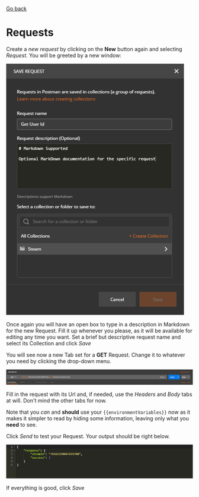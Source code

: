 [Go back](../README.md)
# Requests
Create a *new request* by clicking on the **New** button again and selecting *Request*. You will be greeted by a new window:

![alt-text](../IMG/NewRequest.PNG?raw=true)

Once again you will have an open box to type in a description in Markdown for the new Request. Fill it up whenever you please, as it will be available for editing any time you want. Set a brief but descriptive request name and select its Collection and click *Save*

You will see now a new Tab set for a **GET** Request. Change it to whatever you need by clicking the drop-down menu.

![alt-text](../IMG/SampleRequest.PNG?raw=true)

Fill in the request with its Url and, if needed, use the *Headers* and *Body* tabs at will. Don't mind the other tabs for now.

Note that you *can* and **should** use your `{{environmentVariables}}` now as it makes it simpler to read by hiding some information, leaving only what you **need** to see.

Click *Send* to test your Request. Your output should be right below.

![alt-text](../IMG/SampleResponse.PNG?raw=true)

If everything is good, click *Save*